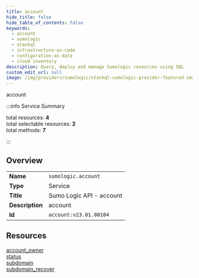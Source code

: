 ```yaml
---
title: account
hide_title: false
hide_table_of_contents: false
keywords:
  - account
  - sumologic
  - stackql
  - infrastructure-as-code
  - configuration-as-data
  - cloud inventory
description: Query, deploy and manage Sumologic resources using SQL
custom_edit_url: null
image: /img/providers/sumologic/stackql-sumologic-provider-featured-image.png
---
```

account  
    
:::info Service Summary

<div class="row">
<div class="providerDocColumn">
<span>total resources:&nbsp;<b>4</b></span><br />
<span>total selectable resources:&nbsp;<b>2</b></span><br />
<span>total methods:&nbsp;<b>7</b></span><br />
</div>
</div>

:::

## Overview
<table><tbody>
<tr><td><b>Name</b></td><td><code>sumologic.account</code></td></tr>
<tr><td><b>Type</b></td><td>Service</td></tr>
<tr><td><b>Title</b></td><td>Sumo Logic API - account</td></tr>
<tr><td><b>Description</b></td><td>account</td></tr>
<tr><td><b>Id</b></td><td><code>account:v23.01.00104</code></td></tr>
</tbody></table>

## Resources
<div class="row">
<div class="providerDocColumn">
<a href="/providers/sumologic/account/account_owner/">account_owner</a><br />
<a href="/providers/sumologic/account/status/">status</a><br />
</div>
<div class="providerDocColumn">
<a href="/providers/sumologic/account/subdomain/">subdomain</a><br />
<a href="/providers/sumologic/account/subdomain_recover/">subdomain_recover</a><br />
</div>
</div>
